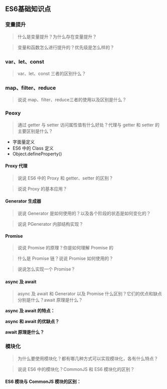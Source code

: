 ## ES6基础知识点



### 变量提升

> 什么是变量提升？为什么存在变量提升？

> 变量和函数怎么进行提升的？优先级是怎么样的？



### var、let、const

> var、let、const 三者的区别什么？



### map、filter、reduce

> 说说 map、filter、reduce三者的使用以及区别是什么？



### Peoxy

> 通过 getter 与 setter 访问属性值有什么好处？代理与 getter 和 setter 的主要区别是什么？

* 字面量定义
* ES6 中的 Class 定义
* Object.defineProperty()



#### Proxy 代理

>  说说 ES6 中的 Proxy 和 getter、setter 的区别？

> 说说 Proxy 的基本应用？



#### Generator 生成器

> 说说 Generator 是如何使用的？以及各个阶段的状态是如何变化的？

> 说说 PGenerator 内部结构实现？



#### Promise

> 说说 Promise 的原理？你是如何理解 Promise 的

> 什么是 Promise 链？说说 Promise 如何使用的？

> 说说怎么实现一个 Promise？



#### async 及 await

> async 及 await 和 Generator 以及 Promise 什么区别？它们的优点和缺点分别是什么？await 原理是什么？

**async 及 await 的特点：**

**async 和 await 的优缺点？**

**await 原理是什么？**



### 模块化

> 为什么要使用模块化？都有哪几种方式可以实现模块化，各有什么特点？

> 说说 ES6 中的模块化？CommonJS 和 ES6 模块化的区别？

#### **ES6 模块与 CommonJS 模块的区别：**







